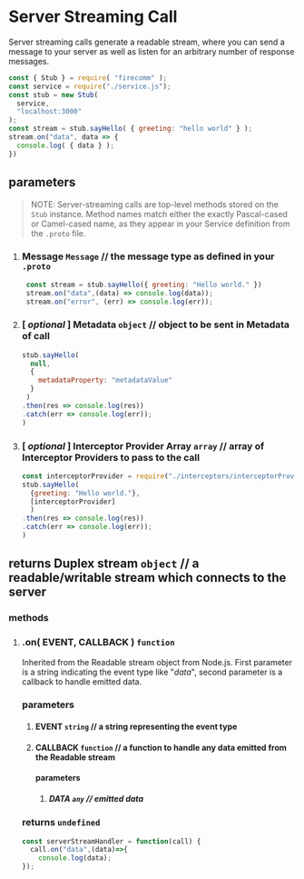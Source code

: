 # Server Streaming Call
Server streaming calls generate a readable stream, where you can send a message to your server as well as listen for an arbitrary number of response messages.

```javascript
const { Stub } = require( "firecomm" );
const service = require("./service.js");
const stub = new Stub(
  service, 
  "localhost:3000"
);
const stream = stub.sayHello( { greeting: "hello world" } );
stream.on("data", data => {
  console.log( { data } );
})
```

## parameters

> NOTE: Server-streaming calls are top-level methods stored on the `Stub` instance. Method names match either the exactly Pascal-cased or Camel-cased name, as they appear in your Service definition from the `.proto` file.

1. ### Message `Message` // the message type as defined in your `.proto`
   ```javascript
    const stream = stub.sayHello({ greeting: "Hello world." })
    stream.on("data",(data) => console.log(data));
    stream.on("error", (err) => console.log(err));
   ```
2. ### [ *optional* ] Metadata `object` // object to be sent in Metadata of call
   ```javascript
   stub.sayHello(
     null, 
     {
       metadataProperty: "metadataValue"
     }
    )
   .then(res => console.log(res))
   .catch(err => console.log(err)); 
   )
   ```
3. ### [ *optional* ] Interceptor Provider Array `array` // array of Interceptor Providers to pass to the call
   ```javascript
   const interceptorProvider = require("./interceptors/interceptorProvider.js")
   stub.sayHello(
     {greeting: "Hello world."}, 
     [interceptorProvider]
     )
   .then(res => console.log(res))
   .catch(err => console.log(err)); 
   )
   ```

## returns Duplex stream `object` // a readable/writable stream which connects to the server
  ### methods

1. ### .on( EVENT, CALLBACK ) `function`
      Inherited from the Readable stream object from Node.js. First parameter is a string indicating the event type like "*data*", second parameter is a callback to handle emitted data.

   ### parameters
     1. #### EVENT `string` // a string representing the event type
     2. #### CALLBACK `function` // a function to handle any data emitted from the Readable stream
        #### parameters
        1. ##### DATA `any` // emitted data
  

    ### returns `undefined`
    ```javascript
    const serverStreamHandler = function(call) {
      call.on("data",(data)=>{
        console.log(data);
    });
    ```